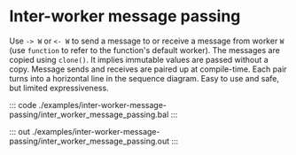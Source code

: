# Inter-worker message passing

Use `-> W` or `<- W` to send a message to or receive a message from worker `W` (use
`function` to refer to the function's default worker).
The messages are copied using `clone()`. It implies immutable values are passed
without a copy.
Message sends and receives are paired up at compile-time.
Each pair turns into a horizontal line in the sequence diagram.
Easy to use and safe, but limited expressiveness.

::: code ./examples/inter-worker-message-passing/inter_worker_message_passing.bal :::

::: out ./examples/inter-worker-message-passing/inter_worker_message_passing.out :::